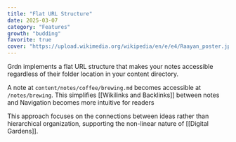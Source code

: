 ```yaml
---
title: "Flat URL Structure"
date: 2025-03-07
category: "Features"
growth: "budding"
favorite: true
cover: "https://upload.wikimedia.org/wikipedia/en/e/e4/Raayan_poster.jpg"
--- 
```


Grdn implements a flat URL structure that makes your notes accessible regardless of their folder location in your content directory.

A note at `content/notes/coffee/brewing.md` becomes accessible at `/notes/brewing`. This simplifies [[Wikilinks and Backlinks]] between notes and Navigation becomes more intuitive for readers

This approach focuses on the connections between ideas rather than hierarchical organization, supporting the non-linear nature of [[Digital Gardens]].